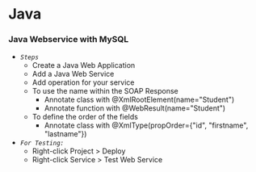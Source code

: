# Java

### Java Webservice with MySQL

* *`Steps`*
  * Create a Java Web Application
  * Add a Java Web Service
  * Add operation for your service
  * To use the name within the SOAP Response
      * Annotate class with @XmlRootElement(name="Student") 
      * Annotate function with @WebResult(name="Student")
  * To define the order of the fields
      * Annotate class with @XmlType(propOrder={"id", "firstname", "lastname"})
* *`For Testing:`* 
  * Right-click Project > Deploy
  * Right-click Service > Test Web Service
